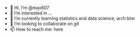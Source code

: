 - 👋 Hi, I’m @max607
- 👀 I’m interested in ...
- 🌱 I’m currently learning statistics and data science, arch btw
- 💞️ I’m looking to collaborate on git
- 📫 How to reach me: here

<!---
max607/max607 is a ✨ special ✨ repository because its `README.md` (this file) appears on your GitHub profile.
You can click the Preview link to take a look at your changes.
--->
